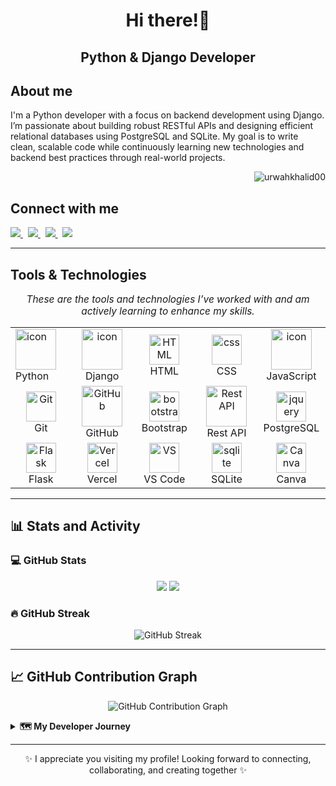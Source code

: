 <h1 align="center">Hi there!👋</h1>
<h2 align="center"> Python & Django Developer</h2>

## About me
<p>I'm a Python developer with a focus on backend development using Django. I’m passionate about building robust RESTful APIs and designing efficient relational databases using PostgreSQL and SQLite. My goal is to write clean, scalable code while continuously learning new technologies and backend best practices through real-world projects.
</p>

 <p align="right">
  <img src="https://komarev.com/ghpvc/?username=urwahkhalid00&label=Profile%20views&color=0e75b6&style=flat" alt="urwahkhalid00" />
</p>

## Connect with me

<p> 
  <a href="https://www.linkedin.com/in/urwah-khalid-988b7b268/">
    <img src="https://img.shields.io/badge/Linkedin-%230077B5.svg?style=for-the-badge&logo=linkedin&logoColor=white">
  </a>&nbsp;  
  <a href="mailto:urwahkhalid00@gmail.com">
    <img src="https://img.shields.io/badge/Email-%23D14836.svg?style=for-the-badge&logo=gmail&logoColor=white">
  </a>&nbsp;  
  <a href="https://twitter.com/urwahkhalid">
    <img src="https://img.shields.io/badge/Twitter-%231DA1F2.svg?style=for-the-badge&logo=Twitter&logoColor=white">
  </a>&nbsp;
  <a href="https://github.com/urwahkhalid00">
    <img src="https://img.shields.io/badge/GitHub-%23121011.svg?style=for-the-badge&logo=github&logoColor=white">
  </a>
</p>


---

##  Tools & Technologies
<p align="center" style="font-style: italic; font-size: 1.1em;">
  These are the tools and technologies I’ve worked with and am actively learning to enhance my skills.
</p>

<table align= "center">
  <tr>
     <td><a href="#macropower-tech">
        <img src="https://techstack-generator.vercel.app/python-icon.svg" alt="icon" width="65" height="65" />
      </a>
      <br>Python
    </td> 
      <td align="center" width="96">
        <img src="https://techstack-generator.vercel.app/django-icon.svg" alt="icon" width="65" height="65" />
      <br>Django
    </td>
       <td align="center"  width="96">
        <img src="https://skillicons.dev/icons?i=html" width="48" height="48" alt="HTML" />
      <br>HTML
    </td>
    <td align="center" width="96">
        <img src="https://skillicons.dev/icons?i=css" width="48" height="48" alt="css" />
      <br>CSS
    </td>
    <td align="center" width="96">
        <img src="https://techstack-generator.vercel.app/js-icon.svg" alt="icon" width="65" height="65" />
      <br>JavaScript
    </td>
    
  </tr>
  <tr>
    <td align="center" width="96">
        <img src="https://skillicons.dev/icons?i=git" width="48" height="48" alt="Git" />
      <br>Git
    </td>
    <td align="center" width="96">
        <img src="https://techstack-generator.vercel.app/github-icon.svg" width="65" height="65" alt="GitHub" />
      <br>GitHub
    </td>
     <td align="center"  width="96">
        <img src="https://skillicons.dev/icons?i=bootstrap" width="48" height="48" alt="bootstrap" />
      <br>Bootstrap
    </td>
    <td align="center" width="96">
        <img src="https://techstack-generator.vercel.app/restapi-icon.svg" width="65" height="65" alt="Rest API" />
      <br>Rest API
    </td>
    <td align="center" width="96">
        <img src="https://skillicons.dev/icons?i=postgres" width="48" height="48" alt="jquery" />
      <br>PostgreSQL
    </td>
  </tr>
  <tr>
    <td align="center" width="96">
        <img src="https://skillicons.dev/icons?i=flask" width="48" height="48" alt="Flask "/>
      <br>Flask
    </td>
    <td align="center" width="96">
        <img src="https://skillicons.dev/icons?i=vercel" width="48" height="48" alt="Vercel"/>
      <br>Vercel
    </td>
    <td align="center" width="96">
        <img src="https://skillicons.dev/icons?i=vscode" width="48" height="48" alt="VS"/>
      <br>VS Code
    </td>
    <td align="center" width="96">
        <img src="https://skillicons.dev/icons?i=sqlite" width="48" height="48" alt="sqlite"/>
      <br>SQLite
    </td>
    <td align="center" width="96">
       <img src="https://iconic-api.onrender.com/dark/canva" alt="Canva" width="48" height="48" />
       <br>Canva
    </td>

  </tr>
</table>

---

## 📊 Stats and Activity

### 💻 GitHub Stats

<div align="center">
  <img src="https://github-readme-stats.vercel.app/api/top-langs/?username=urwahkhalid00&layout=compact&theme=light" />
  <img src="https://github-readme-stats.vercel.app/api?username=urwahkhalid00&show_icons=true&theme=light" />
</div>




### 🔥 GitHub Streak

<p align="center">
 <img src="https://streak-stats.demolab.com?user=urwahkhalid00&theme=light" alt="GitHub Streak" />
</p>

---

## 📈  GitHub Contribution Graph

<p align="center">
  <img src="https://github-readme-activity-graph.vercel.app/graph?username=urwahkhalid00&theme=github-dark-dimmed" alt="GitHub Contribution Graph" />
</p>

<details> 
  <summary><strong>🗺️ My Developer Journey </strong></summary>
  -  Started programming in <strong>March 2024</strong> with <strong>Python</strong>, focusing on core concepts and problem-solving.
  <br>
  -  Explored <strong>Object-Oriented Programming</strong> for modular, reusable code.
  <br>
  -  Built my first <strong>Django</strong> web application, diving into full-stack concepts.
  <br>
  -  Currently building <strong>RESTful APIs</strong> and working with <strong>PostgreSQL and SQLite</strong>.
  <br>
  -  Passionate about continuous learning and backend best practices.

</details>

---

<p align="center">
   ✨ I appreciate you visiting my profile!
  Looking forward to connecting, collaborating, and creating together ✨
</p>


<!-- 
 - 🏁 Started programming in <strong>March 2024</strong> with <strong>Python</strong>, focusing on core concepts and problem-solving.
  <br>
  - 🔍 Explored <strong>Object-Oriented Programming</strong> for modular, reusable code.
  <br>
  - 🚀 Built my first <strong>Django</strong> web application, diving into full-stack concepts.
  <br>
  - 🧠 Currently building <strong>RESTful APIs</strong> and working with <strong>PostgreSQL and SQLite</strong>.
  <br>
  - 📚 Passionate about continuous learning and backend best practices. -->